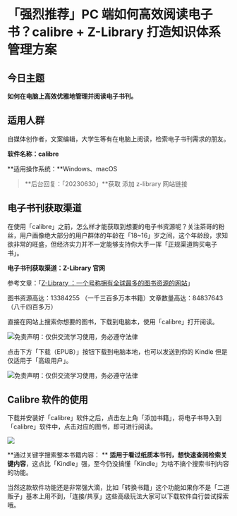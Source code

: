 # 「强烈推荐」PC 端如何高效阅读电子书？calibre + Z-Library 打造知识体系管理方案

## 今日主题

**如何在电脑上高效优雅地管理并阅读电子书刊。**

## 适用人群

自媒体创作者，文案编辑，大学生等有在电脑上阅读，检索电子书刊需求的朋友。

**软件名称：calibre**

**适用操作系统：**Windows、macOS

> **后台回复：「20230630」**获取   添加 z-library 网站链接

## 电子书刊获取渠道

在使用「calibre」之前，怎么样才能获取到想要的电子书资源呢？关注茶哥的粉丝，用户画像绝大部分的用户群体的年龄在「18~16」岁之间，这个年龄段，求知欲非常的旺盛，但经济实力并不一定能够支持你大手一挥「正规渠道购买电子书」。

**电子书刊获取渠道：Z-Library 官网**

参考文章：「[Z-Library ：一个号称拥有全球最多的图书资源的网站](https://mp.weixin.qq.com/s?__biz=MzI3NzcwOTY4MQ==&mid=2247485028&idx=1&sn=a34a952950b6ebd81ecf11b7ce289cc4&chksm=eb63507adc14d96ca16a1594e6ca41001f1361b220d54ee16b36e86f8896bdccb7e4f4a610ed&token=1580498622&lang=zh_CN#rd)」

图书资源高达：13384255 （一千三百多万本书籍）文章数量高达：84837643（八千四百多万）

直接在网站上搜索你想要的图书，下载到电脑本，使用「calibre」打开阅读。

![免责声明：仅供交流学习使用，务必遵守法律](https://hediancha-1312143060.cos.ap-shanghai.myqcloud.com/202306292244975.png)

点击下方「下载（EPUB）」按钮下载到电脑本地，也可以发送到你的 Kindle 但是仅适用于「高级用户」。 

![免责声明：仅供交流学习使用，务必遵守法律](https://hediancha-1312143060.cos.ap-shanghai.myqcloud.com/202306292242550.png)

## Calibre 软件的使用

下载并安装好「calibre」软件之后，点击左上角「添加书籍」，将电子书导入到「calibre」软件中，点击对应的图书，即可进行阅读。

![](https://hediancha-1312143060.cos.ap-shanghai.myqcloud.com/202306292244629.png)

**通过关键字搜索整本书籍内容： ** **适用于看过纸质本书刊，想快速查阅检索关键内容**，这点比「Kindle」强，至今仍没搞懂「Kindle」为啥不搞个搜索书刊内容的功能。

当然这款软件功能还是非常强大滴，比如「转换书籍」这个功能如果你不是「二道贩子」基本上用不到，「连接/共享」这些高级玩法大家可以下载软件自行尝试探索哦。

